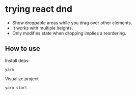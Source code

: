 # trying react dnd

- Show droppable areas while you drag over other elements.
- It works with multiple heights.
- Only modifies state when dropping implies a reordering.

## How to use

Install deps:
```
yarn
```

Visualize project
```
yarn start
```

